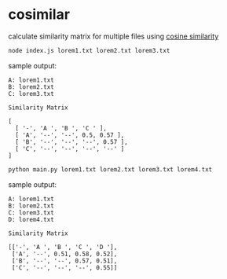 # cosimilar
calculate similarity matrix for multiple files using [cosine similarity](https://en.wikipedia.org/wiki/Cosine_similarity)


```sh
node index.js lorem1.txt lorem2.txt lorem3.txt
```

sample output:

```
A: lorem1.txt
B: lorem2.txt
C: lorem3.txt

Similarity Matrix

[
  [ '-', 'A ', 'B ', 'C ' ],
  [ 'A', '--', '--', 0.5, 0.57 ],
  [ 'B', '--', '--', '--', 0.57 ],
  [ 'C', '--', '--', '--', '--' ]
]
```


```sh
python main.py lorem1.txt lorem2.txt lorem3.txt lorem4.txt
```

sample output:

```
A: lorem1.txt
B: lorem2.txt
C: lorem3.txt
D: lorem4.txt

Similarity Matrix

[['-', 'A ', 'B ', 'C ', 'D '],
 ['A', '--', 0.51, 0.58, 0.52],
 ['B', '--', '--', 0.57, 0.51],
 ['C', '--', '--', '--', 0.55]]
```
